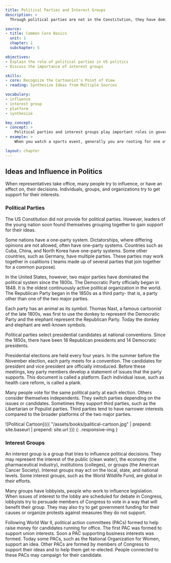 ```yaml
---
title: Political Parties and Interest Groups
description: >
  Through political parties are not in the Constitution, they have dominated politics since the 1800s. Interest groups try to influence political decisions, working to promote their ideas at all levels of government.

source:
- title: Common Core Basics
  unit: 1
  chapter: 1
  subchapter: 5

objectives:
- Explain the role of political parties in US politics
- Discuss the importance of interest groups

skills:
- core: Recognize the Cartoonist's Point of View
- reading: Synthesize Ideas from Multiple Sources

vocabulary:
- influence
- interest group
- platform
- synthesize

key_concept:
- concept: >
    Political parties and interest groups play important roles in government at all levels.
- example: >
    When you watch a sports event, generally you are rooting for one of the teams. You have a point of view, and it influences the way you evaluate the referee, the other team, and even the band and the cheerleaders.<br /><br />Political parties and interest groups also have points of view in favor of ideas and policies or against them. Politicians generally identify themselves with one party. Interest groups can advocate, or promote, one particular issue, or they can support an industry or a specific group of people.

layout: chapter
---
```

## Ideas and Influence in Politics

When representatives take office, many people try to influence, or have an effect on, their decisions. Individuals, groups, and organizations try to get support for their interests.

### Political Parties

The US Constitution did not provide for political parties. However, leaders of the young nation soon found themselves grouping together to gain support for their ideas.

Some nations have a one-party system. Dictatorships, where differing opinions are not allowed, often have one-party systems. Countries such as Cuba, China, and North Korea have one-party systems. Some other countries, such as Germany, have multiple parties. These parties may work together in coalitions ( teams made up of several parties that join together for a common purpose).

In the United States, however, two major parties have dominated the political system since the 1800s. The Democratic Party officially began in  1848. It is the oldest continuously active political organization in the world. The Republican Party began in the 1850s as a third party- that is, a party other than one of the two major parties.

Each party has an animal as its symbol. Thomas Nast, a famous cartoonist of the late 1800s, was first to use the donkey to represent the Democratic Party and the elephant represent the Republican Party. Today the donkey and elephant are well-known symbols.

Political parties  select presidential candidates at national conventions. Since the 1850s, there have been 18 Republican presidents and 14 Democratic presidents.

Presidential elections are held every four years. In the summer before the November election, each party meets for a convention. The candidates for president and vice president are officially introduced. Before these meetings, key party members develop a statement of issues that the party supports. This document is called a platform. Each individual issue, such as health care reform, is called a plank.

Many people vote for the same political party at each election. Others consider themselves independents. They switch parties depending on the issues or candidates. Sometimes they support third parties, such as the Libertarian or Populist parties. Third parties tend to have narrower interests compared to the broader platforms of the two major parties.

![Political Cartoon]({{ "/assets/books/palitical-cartoon.jpg" | prepend: site.baseurl | prepend: site.url }})
{: .responsive-img }

### Interest Groups

An interest group is a group that tries to influence political decisions. They may represent the interest of the public (clean water), the economy (the pharmaceutical industry), institutions (colleges), or groups (the American Cancer Society). Interest groups may act on the local, state, and national levels. Some interest groups, such as the World Wildlife Fund, are global in their efforts.

Many groups have lobbyists, people who work to influence legislation. When issues of interest to the lobby are scheduled for debate in Congress, lobbyists try to persuade members of Congress to vote in a way that will benefit their group. They may also try to get government funding for their causes or organize protests against measures they do not support.

Following World War II, political action committees (PACs) formed to help raise money for candidates running for office. The first PAC was formed to support union interests. Soon a PAC supporting business interests was formed. Today some PACs, such as the National Organization for Women, support an idea. Other PACs are formed by members of Congress to support their ideas and to help them get re-elected. People connected to these PACs may campaign for their candidate.